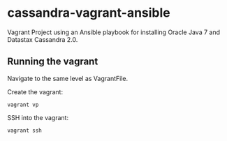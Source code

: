 cassandra-vagrant-ansible
=========================

Vagrant Project using an Ansible playbook for installing Oracle Java 7 and Datastax Cassandra 2.0.

Running the vagrant
-------------------

Navigate to the same level as VagrantFile. 

Create the vagrant:
```
vagrant vp
```

SSH into the vagrant:
```
vagrant ssh
```
